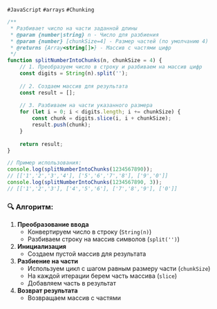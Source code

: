 `#JavaScript` `#arrays` `#Chunking`


```js
/**
 * Разбивает число на части заданной длины
 * @param {number|string} n - Число для разбиения
 * @param {number} [chunkSize=4] - Размер частей (по умолчанию 4)
 * @returns {Array<string[]>} - Массив с частями цифр
 */
function splitNumberIntoChunks(n, chunkSize = 4) {
    // 1. Преобразуем число в строку и разбиваем на массив цифр
    const digits = String(n).split('');
    
    // 2. Создаем массив для результата
    const result = [];
    
    // 3. Разбиваем на части указанного размера
    for (let i = 0; i < digits.length; i += chunkSize) {
        const chunk = digits.slice(i, i + chunkSize);
        result.push(chunk);
    }
    
    return result;
}

// Пример использования:
console.log(splitNumberIntoChunks(1234567890)); 
// [['1','2','3','4'], ['5','6','7','8'], ['9','0']]
console.log(splitNumberIntoChunks(1234567890, 3));
// [['1','2','3'], ['4','5','6'], ['7','8','9'], ['0']]
```


### 🔍 Aлгоритм:

1. **Преобразование ввода**
    - Конвертируем число в строку (`String(n)`)
    - Разбиваем строку на массив символов (`split('')`)
2. **Инициализация**
    - Создаем пустой массив для результата
3. **Разбиение на части**
    - Используем цикл с шагом равным размеру части (`chunkSize`)
    - На каждой итерации берем часть массива (`slice`)
    - Добавляем часть в результат
4. **Возврат результата**
    - Возвращаем массив с частями